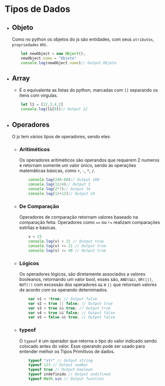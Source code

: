 # Tipos de Dados
- ## Objeto
    Como no python os objetos do js são entidades, com seus `atributos`, `propriedades` etc.
    ```javascript
        let newObject = new Object();
        newObject.nome = "Objeto"
        console.log(newObject.nome)// Output Objeto
    ```

- ## Array
    - É o equivalente as listas do python, marcadas com `[]` separando os itens com virgulas.
    ```javascript
        let l1 = [12,3,4,2]
        console.log(l1[0])// Output 12
    ```

- ## Operadores
    O js tem vários tipos de operadores, sendo eles:

    - ### Aritiméticos
        Os operadores aritiméticos são operandos que requerem 2 numeros e retornam somente um valor único, sendo as operações matemáticas básicas, como `+`, `-`, `*`, `/`.
        ```javascript
            console.log(240-60)// Output 180
            console.log(12/4)// Output 3
            console.log(2*7)// Output 14
            console.log(12+12)// Output 24
        ```
    - ### De Comparação
        Operadores de comparação retornam valores baseado na comparação feita. Operadores como `==` ou `!=` realizam comparações estritas e básicas.
        ```javascript
            v = 23
            console.log(v) > 21 // Output true
            console.log(v) >= 21 // Output true
            console.log(v) <= 40 // Output true
        ```
    - ### Lógicos
        Os operadores lógicos, são diretamente associados a valores booleanos, retornando um valor bool, esses são, `AND(&&)`, `OR(||)`, `NOT(!)` com excessão dos operadores  `&&` e `||` que retornam valores de acordo com os operando determinados.
        ```javascript
            var v1 = !true; // Output false
            var v2 = true || false; // Output true
            var v3 = true && true; // Output true
            var v4 = true && false; // Output false
            var v5 = false && true; // Output false
        ```
    - ### typeof
        O `typeof` é um operador que retorna o tipo do valor indicado sendo colocado antes do valor. Esse operando pode ser usado para entender melhor os Tipos Primitivos de dados.
        ```javascript
            typeof "str" // Output string
            typeof 123 // Output number
            typeof true // Output boolean
            typeof indefinido // Output undifined
            typeof Math.sin // Output function
        ```